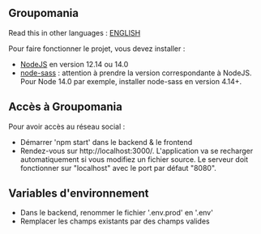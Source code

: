 ## Groupomania

Read this in other languages : [ENGLISH](https://github.com/Zlastaneur/StanleyDefer_7_04072021/blob/main/README.en.md)

Pour faire fonctionner le projet, vous devez installer :

-   [NodeJS](https://nodejs.org/en/download/) en version 12.14 ou 14.0
-   [node-sass](https://www.npmjs.com/package/node-sass) : attention à prendre la version correspondante à NodeJS. Pour Node 14.0 par exemple, installer node-sass en version 4.14+.

## Accès à Groupomania

Pour avoir accès au réseau social :

-   Démarrer 'npm start' dans le backend & le frontend
-   Rendez-vous sur http://localhost:3000/.
    L'application va se recharger automatiquement si vous modifiez un fichier source.
    Le serveur doit fonctionner sur "localhost" avec le port par défaut "8080".

## Variables d'environnement

-   Dans le backend, renommer le fichier '.env.prod' en '.env'
-   Remplacer les champs existants par des champs valides
